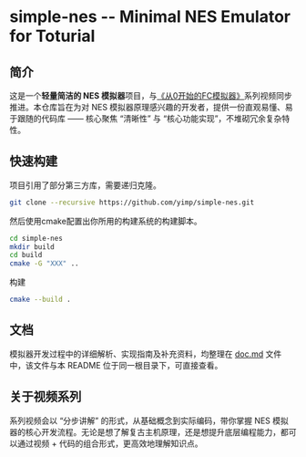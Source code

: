 # simple-nes -- Minimal NES Emulator for Toturial

## 简介

这是一个**轻量简洁的 NES 模拟器**项目，与[《从0开始的FC模拟器》](https://space.bilibili.com/45386643)系列视频同步推进。本仓库旨在为对 NES 模拟器原理感兴趣的开发者，提供一份直观易懂、易于跟随的代码库 —— 核心聚焦 “清晰性” 与 “核心功能实现”，不堆砌冗余复杂特性。

## 快速构建

项目引用了部分第三方库，需要递归克隆。

```bash
git clone --recursive https://github.com/yimp/simple-nes.git
```

然后使用cmake配置出你所用的构建系统的构建脚本。
```bash
cd simple-nes
mkdir build
cd build
cmake -G "XXX" ..
```

构建

```bash
cmake --build .
```

## 文档

模拟器开发过程中的详细解析、实现指南及补充资料，均整理在 [doc.md](https://github.com/yimp/simple-nes/blob/main/doc.md) 文件中，该文件与本 README 位于同一根目录下，可直接查看。

## 关于视频系列

系列视频会以 “分步讲解” 的形式，从基础概念到实际编码，带你掌握 NES 模拟器的核心开发流程。无论是想了解复古主机原理，还是想提升底层编程能力，都可以通过视频 + 代码的组合形式，更高效地理解知识点。


